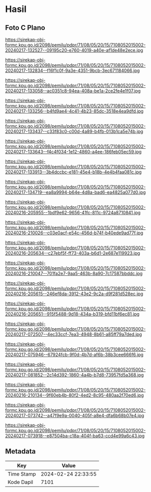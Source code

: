 # Hasil

## Foto C Plano

https://sirekap-obj-formc.kpu.go.id/2098/pemilu/pdpr/71/08/05/20/15/7108052015002-20240217-132527--09195c20-e760-4019-a40e-af1de48e2ece.jpg

https://sirekap-obj-formc.kpu.go.id/2098/pemilu/pdpr/71/08/05/20/15/7108052015002-20240217-132834--f16f1c0f-9a3e-4351-9bcb-3ec671184066.jpg

https://sirekap-obj-formc.kpu.go.id/2098/pemilu/pdpr/71/08/05/20/15/7108052015002-20240217-133058--ac0351c8-94ea-408a-be1a-2ce2fe4e1f07.jpg

https://sirekap-obj-formc.kpu.go.id/2098/pemilu/pdpr/71/08/05/20/15/7108052015002-20240217-133256--b4fd9ae4-4c41-4b23-85dc-3518e4ea9dfd.jpg

https://sirekap-obj-formc.kpu.go.id/2098/pemilu/pdpr/71/08/05/20/15/7108052015002-20240217-133437--c33f83c0-c00d-4a89-b4fb-013b1ca5e74b.jpg

https://sirekap-obj-formc.kpu.go.id/2098/pemilu/pdpr/71/08/05/20/15/7108052015002-20240217-133643--f4c4f034-1e12-4860-a4ee-186feb05ec59.jpg

https://sirekap-obj-formc.kpu.go.id/2098/pemilu/pdpr/71/08/05/20/15/7108052015002-20240217-133913--3b4dccbc-e181-45e4-b18b-4e4b4faa081c.jpg

https://sirekap-obj-formc.kpu.go.id/2098/pemilu/pdpr/71/08/05/20/15/7108052015002-20240217-134719--ea8a9994-b64e-4d8a-bad6-ea4825a077d0.jpg

https://sirekap-obj-formc.kpu.go.id/2098/pemilu/pdpr/71/08/05/20/15/7108052015002-20240216-205955--1bdf9e62-9656-41fc-811c-9724a8710841.jpg

https://sirekap-obj-formc.kpu.go.id/2098/pemilu/pdpr/71/08/05/20/15/7108052015002-20240216-210026--c03e0acf-e54c-456d-b74f-b40ede9ad77f.jpg

https://sirekap-obj-formc.kpu.go.id/2098/pemilu/pdpr/71/08/05/20/15/7108052015002-20240216-205634--c27ebf5f-ff73-403a-b6d1-2e687e119923.jpg

https://sirekap-obj-formc.kpu.go.id/2098/pemilu/pdpr/71/08/05/20/15/7108052015002-20240216-210047--701fa2e7-9aa5-463b-8a90-7c17587bbddc.jpg

https://sirekap-obj-formc.kpu.go.id/2098/pemilu/pdpr/71/08/05/20/15/7108052015002-20240216-205615--246ef8da-3912-43e2-9c2a-d9f281d528ec.jpg

https://sirekap-obj-formc.kpu.go.id/2098/pemilu/pdpr/71/08/05/20/15/7108052015002-20240216-205651--915f5488-9d18-434a-b319-bfd11bf6ec81.jpg

https://sirekap-obj-formc.kpu.go.id/2098/pemilu/pdpr/71/08/05/20/15/7108052015002-20240217-072507--4ec33ccf-7ea3-4948-8b61-a85ff79a7ded.jpg

https://sirekap-obj-formc.kpu.go.id/2098/pemilu/pdpr/71/08/05/20/15/7108052015002-20240217-075946--67924fcb-9f0d-4b7d-af6b-38b3cee666f6.jpg

https://sirekap-obj-formc.kpu.go.id/2098/pemilu/pdpr/71/08/05/20/15/7108052015002-20240217-081852--2c14d392-1860-4a4b-b7d8-73957fd5a368.jpg

https://sirekap-obj-formc.kpu.go.id/2098/pemilu/pdpr/71/08/05/20/15/7108052015002-20240216-210134--9f60eb4b-80f2-4ed2-8c95-480aa2f70ed6.jpg

https://sirekap-obj-formc.kpu.go.id/2098/pemilu/pdpr/71/08/05/20/15/7108052015002-20240217-073742--a47f9e9a-0040-405f-a8e4-dfa6b68b07e4.jpg

https://sirekap-obj-formc.kpu.go.id/2098/pemilu/pdpr/71/08/05/20/15/7108052015002-20240217-073918--e87504ba-c18a-404f-ba63-ccd4e99a6c43.jpg


## Metadata

| Key        | Value               |
| ---------- | ------------------- |
| Time Stamp | 2024-02-24 22:33:55 |
| Kode Dapil | 7101                |



